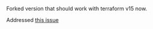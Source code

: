 Forked version that should work with terraform v15 now.

Addressed [this issue](https://github.com/hashicorp/terraform-provider-aws/issues/10098#issuecomment-663562342)
